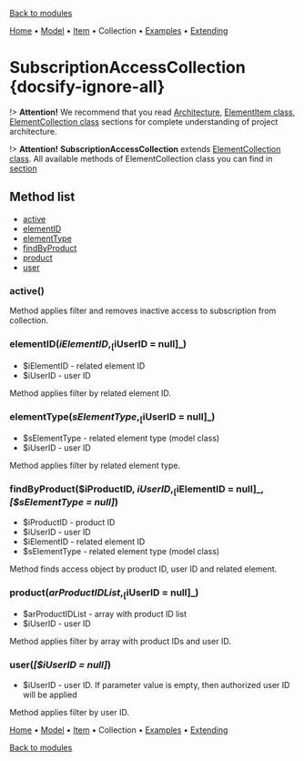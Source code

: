 [Back to modules](modules/home.md)

[Home](modules/subscription-access/home.md)
• [Model](modules/subscription-access/model/model.md)
• [Item](modules/subscription-access/item/item.md)
• Collection
• [Examples](modules/subscription-access/examples/examples.md)
• [Extending](modules/subscription-access/extending/extending.md)

# SubscriptionAccessCollection {docsify-ignore-all}

!> **Attention!**  We recommend that you read [Architecture](architecture/architecture), [ElementItem class](architecture/item-class/item-class.md),
[ElementCollection class](architecture/collection-class/collection-class.md) sections for complete understanding of  project architecture.

!> **Attention!** **SubscriptionAccessCollection** extends [ElementCollection class](architecture/collection-class/collection-class.md).
All available methods of ElementCollection class you can find in [section](architecture/collection-class/collection-class.md#method-list) 

## Method list

* [active](#active)
* [elementID](#elementidielementid-iuserid-null)
* [elementType](#elementtypeselementtype-iuserid-null)
* [findByProduct](#findbyproductiproductid-iuserid-ielementid-null-selementtype-null)
* [product](#productarproductidlist-iuserid-null)
* [user](#useriuserid-null)

### active()

Method applies filter and removes inactive access to subscription from collection.

### elementID($iElementID, _[$iUserID = null]_)
  * $iElementID - related element ID
  * $iUserID - user ID

Method applies filter by related element ID.

### elementType($sElementType, _[$iUserID = null]_)
  * $sElementType - related element type (model class)
  * $iUserID - user ID

Method applies filter by related element type.

### findByProduct($iProductID, $iUserID, _[$iElementID = null]_, _[$sElementType = null]_)
  * $iProductID - product ID
  * $iUserID - user ID
  * $iElementID - related element ID
  * $sElementType - related element type (model class)

Method finds access object by product ID, user ID and related element.

### product($arProductIDList, _[$iUserID = null]_)
  * $arProductIDList - array with product ID list
  * $iUserID - user ID

Method applies filter by array with product IDs and user ID.

### user(_[$iUserID = null]_)
  * $iUserID - user ID. If parameter value is empty, then authorized user ID will be applied

Method applies filter by user ID.

[Home](modules/subscription-access/home.md)
• [Model](modules/subscription-access/model/model.md)
• [Item](modules/subscription-access/item/item.md)
• Collection
• [Examples](modules/subscription-access/examples/examples.md)
• [Extending](modules/subscription-access/extending/extending.md)

[Back to modules](modules/home.md)
